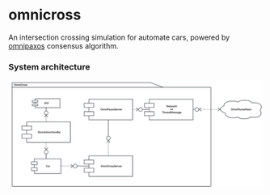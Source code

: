 # omnicross

An intersection crossing simulation for automate cars, powered by [omnipaxos](https://github.com/haraldng/omnipaxos) consensus algorithm.

### System architecture

<img src="README.assets/image-20230424212243243.png" alt="image-20230424212243243" style="zoom:80%;" />
